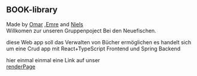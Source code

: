## BOOK-library
Made by  [Omar](https://github.com/OmarT94) ,[Emre](https://github.com/EmreAlak34) and [Niels](https://github.com/Nielskorn)  
Willkomen zur unseren Gruppenpoject Bei den Neuefischen.
  
diese Web app soll das Verwalten von Bücher ermöglichen es handelt sich um eine Crud app mit React+TypeScript Frontend und Spring Backend 

hier einmal einmal eine Link auf unser   
[renderPage](https://book-lib-latest.onrender.com/)

